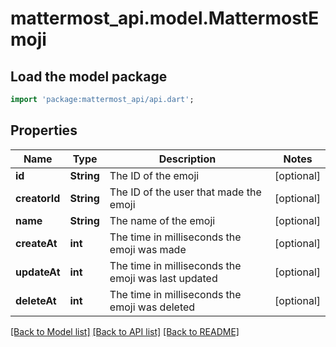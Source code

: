 # mattermost_api.model.MattermostEmoji

## Load the model package
```dart
import 'package:mattermost_api/api.dart';
```

## Properties
Name | Type | Description | Notes
------------ | ------------- | ------------- | -------------
**id** | **String** | The ID of the emoji | [optional] 
**creatorId** | **String** | The ID of the user that made the emoji | [optional] 
**name** | **String** | The name of the emoji | [optional] 
**createAt** | **int** | The time in milliseconds the emoji was made | [optional] 
**updateAt** | **int** | The time in milliseconds the emoji was last updated | [optional] 
**deleteAt** | **int** | The time in milliseconds the emoji was deleted | [optional] 

[[Back to Model list]](../GENERATED_README.md#documentation-for-models) [[Back to API list]](../GENERATED_README.md#documentation-for-api-endpoints) [[Back to README]](../GENERATED_README.md)


